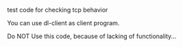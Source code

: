 test code for checking tcp behavior

You can use dl-client as client program.

Do NOT Use this code, because of lacking of functionality...
